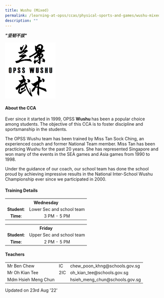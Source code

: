 ```yaml
---
title: Wushu (Mixed)
permalink: /learning-at-opss/ccas/physical-sports-and-games/wushu-mixed
description: ""
---
```

<p><strong><em>"坚韧不拔"</em></strong></p>
<img style="width: 33%;" src="/images/wushu.png" />
<h4>About the CCA</h4>
<p>Ever since it started in 1999, OPSS <strong>Wushu&nbsp;</strong>has been a popular choice among students. The objective of this CCA is to foster discipline and sportsmanship in the students.</p>
<p>The OPSS Wushu team has been trained by Miss Tan Sock Ching, an experienced coach and former National Team member. Miss Tan has been practicing Wushu for the past 20 years. She has represented Singapore and won many of the events in the SEA games and Asia games from 1990 to 1998.</p>
<p>Under the guidance of our coach, our school team has done the school proud by achieving impressive results in the National Inter-School Wushu Championship ever since we participated in 2000.</p>
<h4>Training Details</h4>
<table>
<tbody>
<tr>
<th style="text-align: center;" colspan="2">Wednesday</th>
</tr>
<tr>
<td style="text-align: center;"><strong>Student</strong>:</td>
<td style="text-align: center;">Lower Sec and school team</td>
</tr>
<tr>
<td style="text-align: center;"><strong>Time</strong>:</td>
<td style="text-align: center;">3 PM - 5 PM</td>
</tr>
</tbody>
</table>
<table>
<tbody>
<tr>
<th style="text-align: center;" colspan="2">Friday</th>
</tr>
<tr>
<td style="text-align: center;"><strong>Student</strong>:</td>
<td style="text-align: center;">Upper Sec and school team</td>
</tr>
<tr>
<td style="text-align: center;"><strong>Time</strong>:</td>
<td style="text-align: center;">2 PM - 5 PM</td>
</tr>
</tbody>
</table>
<h4>Teachers</h4>
<table>
<tbody>
<tr>
<td>Mr Ben Chew</td>
<td>IC</td>
<td>chew_poon_khng@schools.gov.sg</td>
</tr>
<tr>
<td>Mr Oh Kian Tee</td>
<td>2IC</td>
<td>oh_kian_tee@schools.gov.sg</td>
</tr>
<tr>
<td>Mdm Hsieh Meng Chun</td>
<td>&nbsp;</td>
<td>hsieh_meng_chun@schools.gov.sg</td>
</tr>
</tbody>
</table>
<p>Updated on 23rd Aug '22'</p>